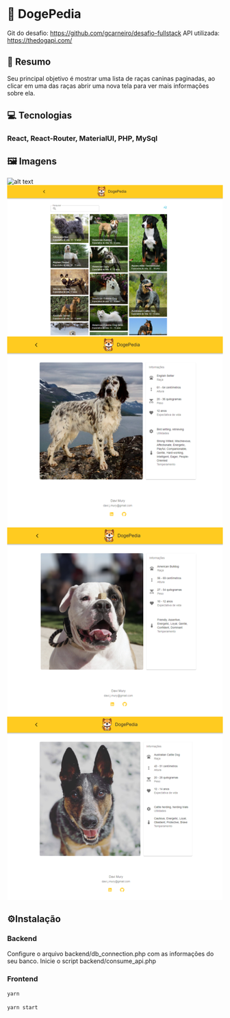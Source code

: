 
# 🐶 DogePedia
Git do desafio: https://github.com/gcarneiro/desafio-fullstack
API utilizada: https://thedogapi.com/

## 📝 Resumo
Seu principal objetivo é mostrar uma lista de raças caninas paginadas, ao clicar em uma das raças abrir uma nova tela para ver mais informações sobre ela.

## 💻 Tecnologias
### React, React-Router, MaterialUI, PHP, MySql

## 🖼️ Imagens
![alt text](https://github.com/davimury/DogePedia/blob/main/images/demo.gif)
![alt text](https://github.com/davimury/DogePedia/blob/main/images/1.png)
![alt text](https://github.com/davimury/DogePedia/blob/main/images/2.png)
![alt text](https://github.com/davimury/DogePedia/blob/main/images/3.png)
![alt text](https://github.com/davimury/DogePedia/blob/main/images/4.png)

## ⚙️Instalação
### Backend
Configure o arquivo backend/db_connection.php com as informações do seu banco.
Inicie o script backend/consume_api.php

### Frontend
```
yarn

yarn start
```
